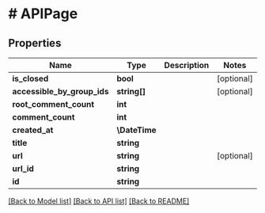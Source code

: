 # # APIPage

## Properties

Name | Type | Description | Notes
------------ | ------------- | ------------- | -------------
**is_closed** | **bool** |  | [optional]
**accessible_by_group_ids** | **string[]** |  | [optional]
**root_comment_count** | **int** |  |
**comment_count** | **int** |  |
**created_at** | **\DateTime** |  |
**title** | **string** |  |
**url** | **string** |  | [optional]
**url_id** | **string** |  |
**id** | **string** |  |

[[Back to Model list]](../../README.md#models) [[Back to API list]](../../README.md#endpoints) [[Back to README]](../../README.md)
